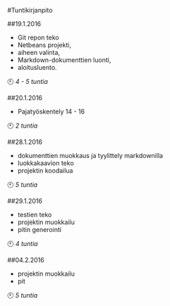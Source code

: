#Tuntikirjanpito

##19.1.2016 

- Git repon teko
- Netbeans projekti,
- aiheen valinta, 
- Markdown-dokumenttien luonti, 
- aloitusluento.

:clock10: *4 - 5 tuntia*

##20.1.2016 
- Pajatyöskentely 14 - 16

:clock10: *2 tuntia*

##28.1.2016
- dokumenttien muokkaus ja tyylittely markdownilla
- luokkakaavion teko
- projektin koodailua

:clock10: *5 tuntia*

##29.1.2016
- testien teko
- projektin muokkailu
- pitin generointi

:clock10: *4 tuntia*

##04.2.2016
- projektin muokkailu
- pit

:clock10: *5 tuntia*




